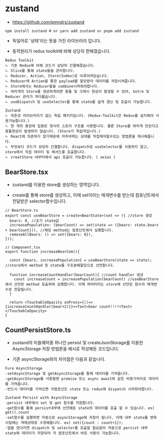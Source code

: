 # zustand
- https://github.com/pmndrs/zustand

```
npm install zustand # or yarn add zustand or pnpm add zustand
```


- 독일어로 '상태'라는 뜻을 가진 라이브러리 입니다.


- 동작원리가 redux toolkit에 비해 상당히 편해졌습니다.



```
Redux Toolkit
ㄴ 기존 Redux에 비해 코드가 상당히 간결해졌습니다.
ㄴ Slice를 통해 state들을 관리합니다.
ㄴ Reducer, Action, Store(Index)로 이루어져있습니다.
ㄴ Reducer에 Action을 통한 payload를 할당받아 데이터를 저장시켜줍니다.
ㄴ Store에서는 Reducer들을 combine시켜줘야합니다. 
ㄴ 여러개의 Store를 생성하게되면 충돌 및 크래시 현상이 발생할 수 있어, Sotre 및 Reducer 관리가 까다롭습니다.
ㄴ useDispatch 및 useSelector를 통해 state를 쉽게 갱신 및 호출이 가능합니다.

Zustand
ㄴ 의존성 라이브러리가 없는 독립 패키지입니다. (Redux-Toolkit은 Redux를 설치해야 사용가능합니다.)
ㄴ 한 개의 중앙에 집중된 형식의 스토어 구조를 사용합니다. 물론 Store를 여러개 만든다고 충돌현상이 발생하지 않습니다. (Store가 독립적입니다.)
ㄴ React에 의존하지 않기때문에 자주바뀌는 상태를 직접제어할수있는 방법론을 제시해줍니다.
ㄴ 무엇보다 코드가 상당히 간결합니다. dispatch및 useSelector를 사용하지 않고, store에서 직접 데이터 및 메서드를 호출합니다.
ㄴ creatStore 내부터에서 api 호출이 가능합니다. ( axios )
```


## BearStore.tsx
- zustand를 이용한 store를 생성하는 영역입니다.


- create를 통해 store를 생성하고, 이때 set이라는 매게변수를 받는데 컴포넌트에서 전달받은 selector함수입니다.


```
// BearStore.ts
export const useBearStore = create<BearState>(set => ({ //store 생성
  bears: 0, //초기 state값
  increasePopulation: (bearCount) => set(state => ({bears: state.bears + bearCount})), //해당 method는 컴포넌트에서 실행합니다. 
  removeAllBears: () => set({bears: 0}),
}));

// Component.tsx
export function increaseBearCom(){

  const {bears, increasePopulation} = useBearStore(state => state); //store에서 method 및 state를 구조분해할당으로 선언합니다.

  function increaseCountHandler(bearCount){ //count handler 생성
    const increaseCount = increasePopulation(bearCount) //useBearStore에서 선언된 method 호출하여 실행합니다. 이때 파라미터는 store에 선언된 함수의 매개변수로 전달됩니다.
  }

  return <TouchableOpacity onPress={()=>{increaseCountHandler(bear+2)}}><Text>bear count!!!!<Text></TouchableOpacity>
}
```

## CountPersistStore.ts
- zustand의 미들웨어중 하나인 persist 및 createJsonStorage를 이용한 AsyncStorage 저장 방법론을 예시로 작성해둔 코드입니다.


- 기존 asyncStorage와의 차이점은 다음과 같습니다.


```
Fure AsyncStorage
-setAsyncStorage 및 getAsyncStorage를 통해 데이터를 가져옵니다.
-getAsyncStorage를 사용할땐 promise 또는 async await와 같은 비동기처리로 데이터를 가져옵니다.
-반드시 데이터를 가져오면 각컴포넌트 state 또는 redux에 dispatch 시켜줘야합니다.

Zustand Persist with AsyncStorage
-persist 내부에서 set 및 get 함수를 지원합니다.
-get함수를 통해 persist내부에 선언해둔 state의 데이터를 호출 할 수 있습니다. ex) get().count
-set함수를 실행하면 자동으로 asyncStorage에 저장이 됩니다. 이때 내부 state를 변화시킬때는 객체상태로 수정해줍니다. ex) set({count : count+1}); 
-앱을 껐다키면 dispatch 및 selector를 호출할 필요없이 자동으로 persist 내부 state에 데이터가 저장되어 각 컴포넌트에서 바로 사용이 가능합니다.

```